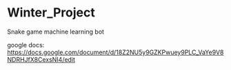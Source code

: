 # Winter_Project
Snake game machine learning bot

google docs:
https://docs.google.com/document/d/18Z2NU5y9GZKPwuey9PLC_VaYe9V8NDRHJfX8CexsNI4/edit
